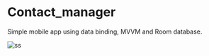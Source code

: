 # Contact_manager

Simple mobile app using data binding, MVVM and Room database.


![ss](https://github.com/kroxon/Contact_manager/assets/59028898/8f700e3a-d516-4a4c-8b60-5d831dfa6a75)
